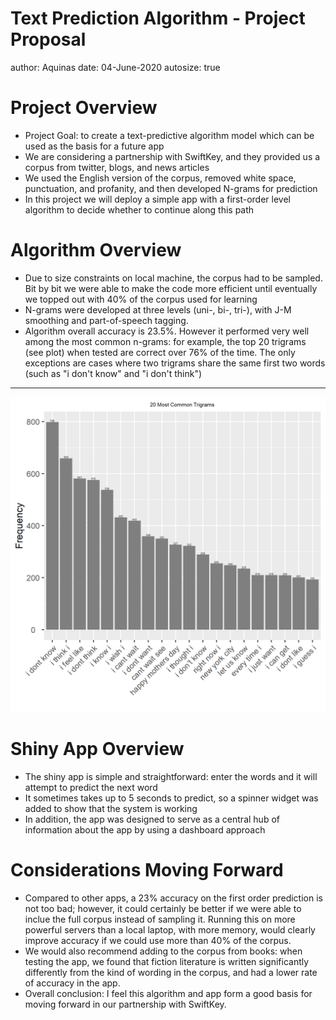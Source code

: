 Text Prediction Algorithm - Project Proposal
========================================================
author: Aquinas
date: 04-June-2020
autosize: true

Project Overview
========================================================

- Project Goal: to create a text-predictive algorithm model which can be used as the basis for a future app
- We are considering a partnership with SwiftKey, and they provided us a corpus from twitter, blogs, and news articles
- We used the English version of the corpus, removed white space, punctuation, and profanity, and then developed N-grams for prediction
- In this project we will deploy a simple app with a first-order level algorithm to decide whether to continue along this path


Algorithm Overview
========================================================

<style>
.reveal ul,
.reveal ol {
font-size: 24px;
color: black;
line-height: normal;
list-style-style: square;
}
</style>

- Due to size constraints on local machine, the corpus had to be sampled. Bit by bit we were able to make the code more efficient until eventually we topped out with 40% of the corpus used for learning
- N-grams were developed at three levels (uni-, bi-, tri-), with J-M smoothing and part-of-speech tagging.
- Algorithm overall accuracy is 23.5%. However it performed very well among the most common n-grams: for example, the top 20 trigrams (see plot) when tested are correct over 76% of the time. The only exceptions are cases where two trigrams share the same first two words (such as "i don't know" and "i don't think")

***
![Most Common Trigrams in Corpus](trigrams.png)




Shiny App Overview
========================================================

- The shiny app is simple and straightforward: enter the words and it will attempt to predict the next word
- It sometimes takes up to 5 seconds to predict, so a spinner widget was added to show that the system is working
- In addition, the app was designed to serve as a central hub of information about the app by using a dashboard approach


Considerations Moving Forward
========================================================

- Compared to other apps, a 23% accuracy on the first order prediction is not too bad; however, it could certainly be better if we were able to inclue the full corpus instead of sampling it. Running this on more powerful servers than a local laptop, with more memory, would clearly improve accuracy if we could use more than 40% of the corpus.
- We would also recommend adding to the corpus from books: when testing the app, we found that fiction literature is written significantly differently from the kind of wording in the corpus, and had a lower rate of accuracy in the app.
- Overall conclusion: I feel this algorithm and app form a good basis for moving forward in our partnership with SwiftKey.
